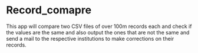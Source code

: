 # Record_comapre

This app will compare two CSV files of over 100m records each and check if the values are the same and also output the ones that are not the same and send a mail to the respective institutions to make corrections on their records.
